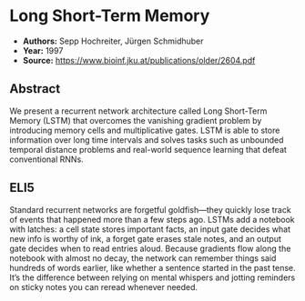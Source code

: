 # Long Short-Term Memory

- **Authors:** Sepp Hochreiter, Jürgen Schmidhuber
- **Year:** 1997
- **Source:** https://www.bioinf.jku.at/publications/older/2604.pdf

## Abstract
We present a recurrent network architecture called Long Short-Term Memory (LSTM) that overcomes the vanishing gradient problem by introducing memory cells and multiplicative gates. LSTM is able to store information over long time intervals and solves tasks such as unbounded temporal distance problems and real-world sequence learning that defeat conventional RNNs.

## ELI5
Standard recurrent networks are forgetful goldfish—they quickly lose track of events that happened more than a few steps ago. LSTMs add a notebook with latches: a cell state stores important facts, an input gate decides what new info is worthy of ink, a forget gate erases stale notes, and an output gate decides when to read entries aloud. Because gradients flow along the notebook with almost no decay, the network can remember things said hundreds of words earlier, like whether a sentence started in the past tense. It’s the difference between relying on mental whispers and jotting reminders on sticky notes you can reread whenever needed.
